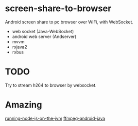 # screen-share-to-browser
Android screen share to pc browser over WiFi, with WebSocket.
- web socket (Java-WebSocket)
- android web server (Andserver)
- mvvm
- rxjava2
- rxbus
# TODO
Try to stream h264 to browser by websocket.
# Amazing
[running-node-js-on-the-jvm](https://eclipsesource.com/blogs/2016/07/20/running-node-js-on-the-jvm/)
[ffmpeg-android-java](https://github.com/WritingMinds/ffmpeg-android-java)
